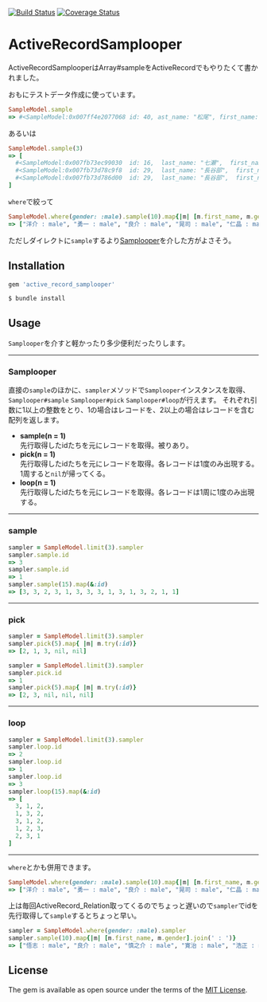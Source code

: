 [![Build Status](https://travis-ci.org/mmmpa/active_record_samplooper.svg)](https://travis-ci.org/mmmpa/active_record_samplooper)
[![Coverage Status](https://coveralls.io/repos/mmmpa/yorisoi/badge.svg?branch=master)](https://coveralls.io/r/mmmpa/active_record_samplooper?branch=master)

# ActiveRecordSamplooper

ActiveRecordSamplooperはArray#sampleをActiveRecordでもやりたくて書かれました。

おもにテストデータ作成に使っています。

```ruby
SampleModel.sample
=> #<SampleModel:0x007ff4e2077068 id: 40, ast_name: "松尾", first_name: "寛治", last_name_reading: "まつお", first_name_reading: "かんじ", email: "matsuo_kanji@example.com", gender: "male", age: 74, birth: Wed, 26 Jun 1940, tel: "090-">
```
あるいは
```ruby
SampleModel.sample(3)
=> [
  #<SampleModel:0x007fb73ec99030  id: 16,  last_name: "七瀬",  first_name: "希",  last_name_reading: "ななせ",  first_name_reading: "のぞみ",  email: "nanase_nozomi@example.com",  gender: "female",  age: 64,  birth: Tue, 23 Jan 1951,  tel: "080-9991-7001">,
  #<SampleModel:0x007fb73d78c9f8  id: 29,  last_name: "長谷部",  first_name: "樹里",  last_name_reading: "はせべ",  first_name_reading: "じゅり",  email: "hasebe_juri@example.com",  gender: "female",  age: 43,  birth: Sat, 09 Oct 1971,  tel: "090-4943-9297">,
  #<SampleModel:0x007fb73d786d00  id: 29,  last_name: "長谷部",  first_name: "樹里",  last_name_reading: "はせべ",  first_name_reading: "じゅり",  email: "hasebe_juri@example.com",  gender: "female",  age: 43,  birth: Sat, 09 Oct 1971,  tel: "090-4943-9297">
]
```
`where`で絞って
```ruby
SampleModel.where(gender: :male).sample(10).map{|m| [m.first_name, m.gender].join(' : ')}
=> ["洋介 : male", "勇一 : male", "良介 : male", "晃司 : male", "仁晶 : male", "良介 : male", "一樹 : male", "明 : male", "禄郎 : male", "晃司 : male"]
```
ただしダイレクトに`sample`するより[Samplooper](#Samplooper)を介した方がよさそう。

## Installation
```ruby
gem 'active_record_samplooper'
```
    $ bundle install

## Usage

`Samplooper`を介すと軽かったり多少便利だったりします。

***

### Samplooper

直接の`sample`のほかに、`sampler`メソッドで`Samplooper`インスタンスを取得、`Samplooper#sample` `Samplooper#pick` `Samplooper#loop`が行えます。
それぞれ引数に1以上の整数をとり、1の場合はレコードを、2以上の場合はレコードを含む配列を返します。
* **sample(n = 1)**  
先行取得したidたちを元にレコードを取得。被りあり。
* **pick(n = 1)**  
先行取得したidたちを元にレコードを取得。各レコードは1度のみ出現する。1周すると`nil`が帰ってくる。
* **loop(n = 1)**  
先行取得したidたちを元にレコードを取得。各レコードは1周に1度のみ出現する。

***

### sample

```ruby
sampler = SampleModel.limit(3).sampler
sampler.sample.id
=> 3
sampler.sample.id
=> 1
sampler.sample(15).map(&:id)
=> [3, 3, 2, 3, 1, 3, 3, 3, 1, 3, 1, 3, 2, 1, 1]
```

***

### pick

```ruby
sampler = SampleModel.limit(3).sampler
sampler.pick(5).map{ |m| m.try(:id)}
=> [2, 1, 3, nil, nil]

sampler = SampleModel.limit(3).sampler
sampler.pick.id
=> 1
sampler.pick(5).map{ |m| m.try(:id)}
=> [2, 3, nil, nil, nil]
```

***

### loop

```ruby
sampler = SampleModel.limit(3).sampler
sampler.loop.id
=> 2
sampler.loop.id
=> 1
sampler.loop.id
=> 3
sampler.loop(15).map(&:id)
=> [
  3, 1, 2,
  1, 3, 2,
  3, 1, 2,
  1, 2, 3,
  2, 3, 1
]
```

***

`where`とかも併用できます。
```ruby
SampleModel.where(gender: :male).sample(10).map{|m| [m.first_name, m.gender].join(' : ')}
=> ["洋介 : male", "勇一 : male", "良介 : male", "晃司 : male", "仁晶 : male", "良介 : male", "一樹 : male", "明 : male", "禄郎 : male", "晃司 : male"]
```
上は毎回ActiveRecord_Relation取ってくるのでちょっと遅いので`sampler`でidを先行取得して`sample`するとちょっと早い。
```ruby
sampler = SampleModel.where(gender: :male).sampler
sampler.sample(10).map{|m| [m.first_name, m.gender].join(' : ')}
=> ["悟志 : male", "良介 : male", "慎之介 : male", "寛治 : male", "浩正 : male", "隆之介 : male", "禄郎 : male", "浩正 : male", "一樹 : male", "良介 : male"]
```

## License

The gem is available as open source under the terms of the [MIT License](http://opensource.org/licenses/MIT).
